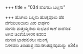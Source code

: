 +++
title = "034 ಹೊಗಲು ಬಲ್ಲನು"

+++
ಹೊಗಲು ಬಲ್ಲನು ಹೊಕ್ಕವೊಲು ಹೆರ  
ದೆಗೆಯಲರಿಯನು ವೀರ ಪಾರ್ಥನ  
ಮಗನು ಮತ್ತಯ್ದನೆಯ ಸುಭಟರ ಕಾಣೆ ನಾನೆನುತ  
ಅಗಿವ ಚಿಂತೆಯೊಳರಸ ಕದನದ  
ದುಗುಡ ಭಾರದಲಿರಲು ಮುಂಗೈ  
ನಿಗಳವನು ತಿರುಹುತ್ತ ನಸುನಗುತೆದ್ದನಭಿಮನ್ಯು    ॥34॥